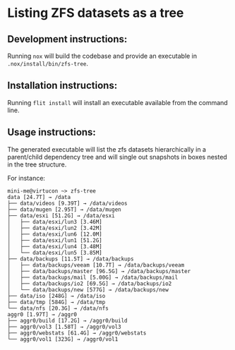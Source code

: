 Listing ZFS datasets as a tree
==============================

Development instructions:
-------------------------

Running `nox` will build the codebase and provide an executable in
`.nox/install/bin/zfs-tree`.

Installation instructions:
--------------------------

Running `flit install` will install an executable available from the command
line.

Usage instructions:
-------------------

The generated executable will list the zfs datasets hierarchically in a
parent/child dependency tree and will single out snapshots in boxes nested in
the tree structure.

For instance:

```console
mini-me@virtucon ~> zfs-tree
data [24.7T] → /data
├── data/videos [9.39T] → /data/videos
├── data/mugen [2.95T] → /data/mugen
├── data/esxi [51.2G] → /data/esxi
│   ├── data/esxi/lun3 [3.46M]
│   ├── data/esxi/lun2 [3.42M]
│   ├── data/esxi/lun6 [12.0M]
│   ├── data/esxi/lun1 [51.2G]
│   ├── data/esxi/lun4 [3.48M]
│   └── data/esxi/lun5 [3.85M]
├── data/backups [11.5T] → /data/backups
│   ├── data/backups/veeam [10.7T] → /data/backups/veeam
│   ├── data/backups/master [96.5G] → /data/backups/master
│   ├── data/backups/mail [5.00G] → /data/backups/mail
│   ├── data/backups/io2 [69.5G] → /data/backups/io2
│   └── data/backups/new [577G] → /data/backups/new
├── data/iso [248G] → /data/iso
├── data/tmp [584G] → /data/tmp
└── data/nfs [20.3G] → /data/nfs
aggr0 [1.97T] → /aggr0
├── aggr0/build [17.2G] → /aggr0/build
├── aggr0/vol3 [1.58T] → /aggr0/vol3
├── aggr0/webstats [61.4G] → /aggr0/webstats
└── aggr0/vol1 [323G] → /aggr0/vol1
```